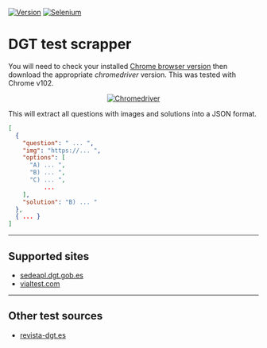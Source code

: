 [![Version](https://img.shields.io/pypi/pyversions/selenium)](https://www.python.org/downloads/)
[![Selenium](https://img.shields.io/badge/Selenium-4.2.0-blue)](https://selenium-python.readthedocs.io/)

# DGT test scrapper
You will need to check your installed [Chrome browser version](chrome://settings/help) then download the appropriate *chromedriver* version. This was tested with Chrome v102.
<center>

[![Chromedriver](https://img.shields.io/badge/Chromedriver-%3E%3D%20102-lightgrey)](https://chromedriver.chromium.org/downloads/)
</center>

This will extract all questions with images and solutions into a JSON format.
```json
[
  {
    "question": " ... ",
    "img": "https://... ",
    "options": [
      "A) ... ",
      "B) ... ",
      "C) ... ",
          ...
    ],
    "solution": "B) ... "
  },
  { ... }
]
```



---
## Supported sites
- [sedeapl.dgt.gob.es](https://sedeapl.dgt.gob.es/WEB_EXAM_AUTO/service/TiposExamenesServlet#)
- [vialtest.com](https://vialtest.com/dgt-examenes/)
---
## Other test sources
- [revista-dgt.es](https://revista.dgt.es/es/test/)
